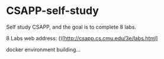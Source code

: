 # CSAPP-self-study
Self study CSAPP, and the goal is to complete 8 labs.

8 Labs web address:
()[http://csapp.cs.cmu.edu/3e/labs.html]

docker environment building...


